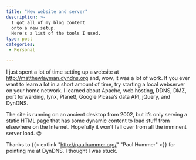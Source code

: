 ```yaml
---
title: "New website and server"
description: >-
  I got all of my blog content
  onto a new setup.
  Here's a list of the tools I used.
type: post
categories:
 - Personal

---
```


I just spent a lot of time setting up a website at http://matthewlayman.dyndns.org and,
wow, it was a lot of work.
If you ever want to learn a lot in a short amount of time,
try starting a local webserver on your home network.
I learned about Apache, web hosting, DDNS, DMZ, port forwarding, lynx, Planet!,
Google Picasa’s data API, jQuery, and DynDNS.

The site is running on an ancient desktop from 2002,
but it’s only serving a static HTML page that has some dynamic content to load stuff
from elsewhere on the Internet.
Hopefully it won’t fall over from all the imminent server load. 😉

Thanks to {{< extlink "http://paulhummer.org/" "Paul Hummer" >}} for pointing me at DynDNS.
I thought I was stuck.
